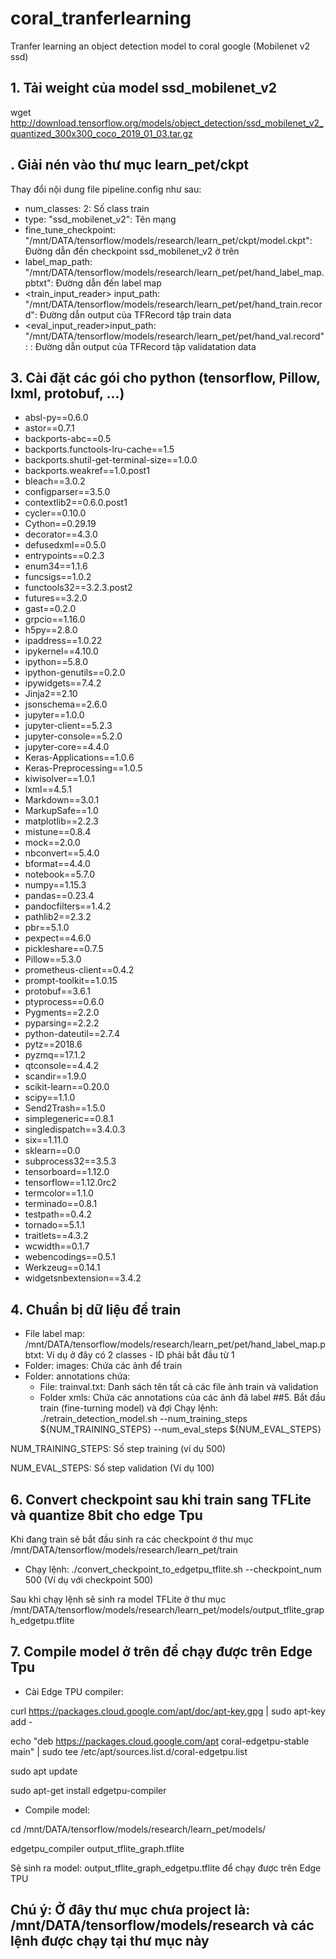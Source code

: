 # coral_tranferlearning
Tranfer learning an object detection model to coral google (Mobilenet v2 ssd)

## 1. Tải weight của model ssd_mobilenet_v2

wget http://download.tensorflow.org/models/object_detection/ssd_mobilenet_v2_quantized_300x300_coco_2019_01_03.tar.gz

## . Giải nén vào thư mục learn_pet/ckpt
Thay đổi nội dung file pipeline.config như sau:
- num_classes: 2: Số class train
- type: "ssd_mobilenet_v2": Tên mạng
- fine_tune_checkpoint: "/mnt/DATA/tensorflow/models/research/learn_pet/ckpt/model.ckpt": Đường dẫn đến checkpoint ssd_mobilenet_v2 ở trên
- label_map_path: "/mnt/DATA/tensorflow/models/research/learn_pet/pet/hand_label_map.pbtxt": Đường dẫn đến label map
- <train_input_reader> input_path: "/mnt/DATA/tensorflow/models/research/learn_pet/pet/hand_train.record": Đường dẫn output của TFRecord tập train data
- <eval_input_reader>input_path: "/mnt/DATA/tensorflow/models/research/learn_pet/pet/hand_val.record": : Đường dẫn output của TFRecord tập validatation data

## 3. Cài đặt các gói cho python (tensorflow, Pillow, lxml, protobuf, ...)

* absl-py==0.6.0
* astor==0.7.1
* backports-abc==0.5
* backports.functools-lru-cache==1.5
* backports.shutil-get-terminal-size==1.0.0
* backports.weakref==1.0.post1
* bleach==3.0.2
* configparser==3.5.0
* contextlib2==0.6.0.post1
* cycler==0.10.0
* Cython==0.29.19
* decorator==4.3.0
* defusedxml==0.5.0
* entrypoints==0.2.3
* enum34==1.1.6
* funcsigs==1.0.2
* functools32==3.2.3.post2
* futures==3.2.0
* gast==0.2.0
* grpcio==1.16.0
* h5py==2.8.0
* ipaddress==1.0.22
* ipykernel==4.10.0
* ipython==5.8.0
* ipython-genutils==0.2.0
* ipywidgets==7.4.2
* Jinja2==2.10
* jsonschema==2.6.0
* jupyter==1.0.0
* jupyter-client==5.2.3
* jupyter-console==5.2.0
* jupyter-core==4.4.0
* Keras-Applications==1.0.6
* Keras-Preprocessing==1.0.5
* kiwisolver==1.0.1
* lxml==4.5.1
* Markdown==3.0.1
* MarkupSafe==1.0
* matplotlib==2.2.3
* mistune==0.8.4
* mock==2.0.0
* nbconvert==5.4.0
* bformat==4.4.0
* notebook==5.7.0
* numpy==1.15.3
* pandas==0.23.4
* pandocfilters==1.4.2
* pathlib2==2.3.2
* pbr==5.1.0
* pexpect==4.6.0
* pickleshare==0.7.5
* Pillow==5.3.0
* prometheus-client==0.4.2
* prompt-toolkit==1.0.15
* protobuf==3.6.1
* ptyprocess==0.6.0
* Pygments==2.2.0
* pyparsing==2.2.2
* python-dateutil==2.7.4
* pytz==2018.6
* pyzmq==17.1.2
* qtconsole==4.4.2
* scandir==1.9.0
* scikit-learn==0.20.0
* scipy==1.1.0
* Send2Trash==1.5.0
* simplegeneric==0.8.1
* singledispatch==3.4.0.3
* six==1.11.0
* sklearn==0.0
* subprocess32==3.5.3
* tensorboard==1.12.0
* tensorflow==1.12.0rc2
* termcolor==1.1.0
* terminado==0.8.1
* testpath==0.4.2
* tornado==5.1.1
* traitlets==4.3.2
* wcwidth==0.1.7
* webencodings==0.5.1
* Werkzeug==0.14.1
* widgetsnbextension==3.4.2


## 4. Chuẩn bị dữ liệu để train
- File label map: /mnt/DATA/tensorflow/models/research/learn_pet/pet/hand_label_map.pbtxt: Ví dụ ở đây có 2 classes - ID phải bắt đầu từ 1
- Folder: images: Chứa các ảnh để train
- Folder: annotations chứa: 
	- File: trainval.txt: Danh sách tên tất cả các file ảnh train và validation
	- Folder xmls: Chứa các annotations của các ảnh đã label
##5. Bắt đầu train (fine-turning model) và đợi
Chạy lệnh: 
./retrain_detection_model.sh --num_training_steps ${NUM_TRAINING_STEPS} --num_eval_steps ${NUM_EVAL_STEPS}

NUM_TRAINING_STEPS: Số step training (ví dụ 500)

NUM_EVAL_STEPS: Số step validation (Ví dụ 100)
## 6. Convert checkpoint sau khi train sang TFLite và quantize 8bit cho edge Tpu
Khi đang train sẽ bắt đầu sinh ra các checkpoint ở thư mục /mnt/DATA/tensorflow/models/research/learn_pet/train
- Chạy lệnh: ./convert_checkpoint_to_edgetpu_tflite.sh --checkpoint_num 500 (Ví dụ với checkpoint 500)

Sau khi chạy lệnh sẽ sinh ra model TFLite ở thư mục 
/mnt/DATA/tensorflow/models/research/learn_pet/models/output_tflite_graph_edgetpu.tflite

## 7. Compile model ở trên để chạy được trên Edge Tpu
- Cài Edge TPU compiler:

curl https://packages.cloud.google.com/apt/doc/apt-key.gpg | sudo apt-key add -

echo "deb https://packages.cloud.google.com/apt coral-edgetpu-stable main" | sudo tee /etc/apt/sources.list.d/coral-edgetpu.list

sudo apt update

sudo apt-get install edgetpu-compiler

- Compile model:

cd /mnt/DATA/tensorflow/models/research/learn_pet/models/

edgetpu_compiler output_tflite_graph.tflite

Sẽ sinh ra model: output_tflite_graph_edgetpu.tflite để chạy được trên Edge TPU

## Chú ý: Ở đây thư mục chưa project là: /mnt/DATA/tensorflow/models/research và các lệnh được chạy tại thư mục này

